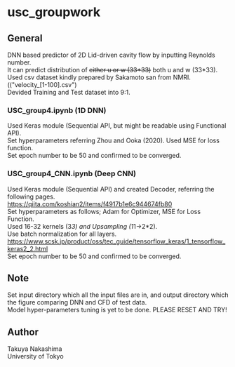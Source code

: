 # usc_groupwork
## General
DNN based predictor of 2D Lid-driven cavity flow by inputting Reynolds number.  
It can predict distribution of ~~either u or w (33*33)~~ both u and w (33*33).  
Used csv dataset kindly prepared by Sakamoto san from NMRI. (("velocity_[1-100].csv")  
Devided Training and Test dataset into 9:1.  

### USC_group4.ipynb (1D DNN)
Used Keras module (Sequential API, but might be readable using Functional API).  
Set hyperparameters referring Zhou and Ooka (2020). Used MSE for loss function.  
Set epoch number to be 50 and confirmed to be converged.  

### USC_group4_CNN.ipynb (Deep CNN)
Used Keras module (Sequential API) and created Decoder, referring the following pages.  
https://qiita.com/koshian2/items/f4917b1e6c944674fb80  
Set hyperparameters as follows; Adam for Optimizer, MSE for Loss Function.  
Used 16-32 kernels (3*3) and Upsampling (1*1→2*2).  
Use batch normalization for all layers.  
https://www.scsk.jp/product/oss/tec_guide/tensorflow_keras/1_tensorflow_keras2_2.html  
Set epoch number to be 50 and confirmed to be converged.  

## Note
Set input directory which all the input files are in, and output directory which the figure comparing DNN and CFD of test data.  
Model hyper-parameters tuning is yet to be done. PLEASE RESET AND TRY!

## Author
Takuya Nakashima  
University of Tokyo
